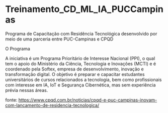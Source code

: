 # Treinamento_CD_ML_IA_PUCCampinas

 Programa de Capacitação com Residência Tecnológica desenvolvido por meio de uma parceria entre PUC-Campinas e CPQD

O Programa

A iniciativa é um Programa Prioritário de Interesse Nacional (PPI), o qual tem o apoio do Ministério da Ciência, Tecnologia e Inovações (MCTI) e é coordenado pela Softex, empresa de desenvolvimento, inovação e transformação digital. O objetivo é preparar e capacitar estudantes universitários de cursos relacionados a tecnologia, 
bem como profissionais com interesse em IA, IoT e Segurança Cibernética, mas sem experiência prévia nessas áreas.

fonte: https://www.cpqd.com.br/noticias/cpqd-e-puc-campinas-inovam-com-lancamento-de-residencia-tecnologica/
